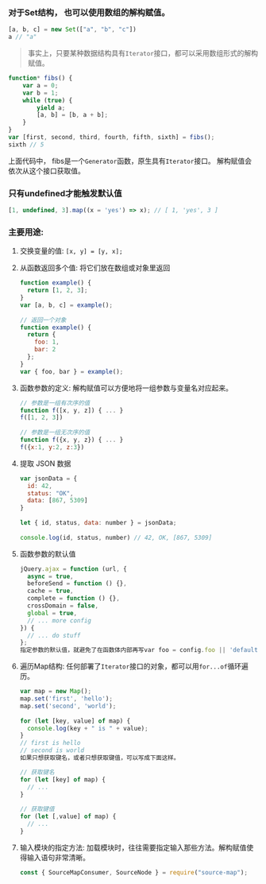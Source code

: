 ### 对于Set结构， 也可以使用数组的解构赋值。

```javascript
[a, b, c] = new Set(["a", "b", "c"])
a // "a"
```

> 事实上，只要某种数据结构具有`Iterator`接口，都可以采用数组形式的解构赋值。

```javascript
function* fibs() {
    var a = 0;
    var b = 1;
    while (true) {
        yield a;
        [a, b] = [b, a + b];
    }
}
var [first, second, third, fourth, fifth, sixth] = fibs();
sixth // 5
```

上面代码中， fibs是一个`Generator`函数，原生具有`Iterator`接口。 解构赋值会依次从这个接口获取值。

### 只有undefined才能触发默认值

```javascript
[1, undefined, 3].map((x = 'yes') => x); // [ 1, 'yes', 3 ]
```

### 主要用途: 

1. 交换变量的值: `[x, y] = [y, x];` 

1. 从函数返回多个值: 将它们放在数组或对象里返回

    ```javascript
    function example() {
      return [1, 2, 3];
    }
    var [a, b, c] = example();
     
    // 返回一个对象
    function example() {
      return {
        foo: 1,
        bar: 2
      };
    }
    var { foo, bar } = example();
    ```

1. 函数参数的定义: 解构赋值可以方便地将一组参数与变量名对应起来。

    ```javascript
    // 参数是一组有次序的值
    function f([x, y, z]) { ... }
    f([1, 2, 3])
     
    // 参数是一组无次序的值
    function f({x, y, z}) { ... }
    f({x:1, y:2, z:3})
    ```

1. 提取 JSON 数据

    ```javascript
    var jsonData = {
      id: 42,
      status: "OK",
      data: [867, 5309]
    }
     
    let { id, status, data: number } = jsonData;
     
    console.log(id, status, number) // 42, OK, [867, 5309]
    ```

1. 函数参数的默认值

    ```javascript
    jQuery.ajax = function (url, {
      async = true,
      beforeSend = function () {},
      cache = true,
      complete = function () {},
      crossDomain = false,
      global = true,
      // ... more config
    }) {
      // ... do stuff
    };
    指定参数的默认值，就避免了在函数体内部再写var foo = config.foo || 'default foo'这样的语句。
    ```

1. 遍历Map结构: 任何部署了`Iterator`接口的对象，都可以用`for...of`循环遍历。

    ```javascript
    var map = new Map();
    map.set('first', 'hello');
    map.set('second', 'world');
     
    for (let [key, value] of map) {
      console.log(key + " is " + value);
    }
    // first is hello
    // second is world
    如果只想获取键名，或者只想获取键值，可以写成下面这样。

    // 获取键名
    for (let [key] of map) {
      // ...
    }
     
    // 获取键值
    for (let [,value] of map) {
      // ...
    }
    ```

1. 输入模块的指定方法: 加载模块时，往往需要指定输入那些方法。解构赋值使得输入语句非常清晰。

    ```javascript
    const { SourceMapConsumer, SourceNode } = require("source-map");
    ```

